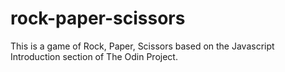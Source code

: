 # rock-paper-scissors
This is a game of Rock, Paper, Scissors based on the Javascript Introduction section of The Odin Project.